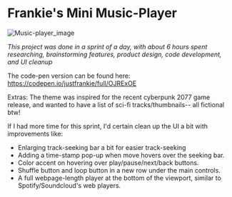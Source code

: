 # Frankie's Mini Music-Player

![Music-player_image](https://i.ibb.co/bbkRcrG/Screenshot-2021-01-06-224521.jpg)

*This project was done in a sprint of a day, with about 6 hours spent researching, brainstorming features, product design, code development, and UI cleanup*

The code-pen version can be found here: https://codepen.io/justfrankie/full/OJRExOE

Extras: The theme was inspired for the recent cyberpunk 2077 game release, and wanted to have a list of sci-fi tracks/thumbnails-- all fictional btw!

If I had more time for this sprint, I'd certain clean up the UI a bit with improvements like: 

* Enlarging track-seeking bar a bit for easier track-seeking
* Adding a time-stamp pop-up when move hovers over the seeking bar.
* Color accent on hovering over play/pause/next/back buttons.
* Shuffle button and loop button in a new row under the main controls.
* A full webpage-length player at the bottom of the viewport, similar to Spotify/Soundcloud's web players.
